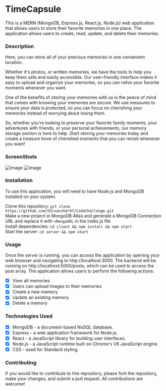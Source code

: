 # TimeCapsule

This is a MERN (MongoDB, Express.js, React.js, Node.js) web application that allows users to store their favorite memories in one place. The application allows users to create, read, update, and delete their memories.

### Description
Here, you can store all of your precious memories in one convenient location.

Whether it's photos, or written memories, we have the tools to help you keep them safe and easily accessible. Our user-friendly interface makes it easy to upload and organize your memories, so you can relive your favorite moments whenever you want.

One of the benefits of storing your memories with us is the peace of mind that comes with knowing your memories are secure. We use measures to ensure your data is protected, so you can focus on cherishing your memories instead of worrying about losing them.

So, whether you're looking to preserve your favorite family moments, your adventures with friends, or your personal achievements, our memory storage section is here to help. Start storing your memories today and create a treasure trove of cherished moments that you can revisit whenever you want!

### ScreenShots

![image](https://user-images.githubusercontent.com/96040322/229309772-bda87781-acb3-4f27-b564-769eee058fd2.png)
![image](https://user-images.githubusercontent.com/96040322/229309792-3d2ad1d4-6ba4-4920-b8e6-5fd9c6d82712.png)


### Installation
To use this application, you will need to have Node.js and MongoDB installed on your system.

Clone this repository: `git clone https://github.com/ShivanshAr97/CodeChallenge.git`</br>
Make a new project in MongoDB Atlas and generate a MongoDB Connection URL and replace it with `<MongoURL` in the index.js file </br>
Install dependencies: `cd client && npm install && npm start` </br>
Start the server: `cd server && npm start`

### Usage
Once the server is running, you can access the application by opening your web browser and navigating to http://localhost:3000. The backend will be running on http://localhost:5000/posts, which can be used to access the post array. The application allows users to perform the following actions:

- [x] View all memories </br>
- [x] Users can upload images to their memories</br>
- [x] Create a new memory</br>
- [x] Update an existing memory</br>
- [x] Delete a memory</br>

### Technologies Used
- [x] MongoDB - a document-based NoSQL database.</br>
- [x] Express - a web application framework for Node.js.</br>
- [x] React - a JavaScript library for building user interfaces.</br>
- [x] Node.js - a JavaScript runtime built on Chrome's V8 JavaScript engine.</br>
- [x] CSS - used for Standard styling.</br>

### Contributing
If you would like to contribute to this repository, please fork the repository, make your changes, and submit a pull request. All contributions are welcome!

